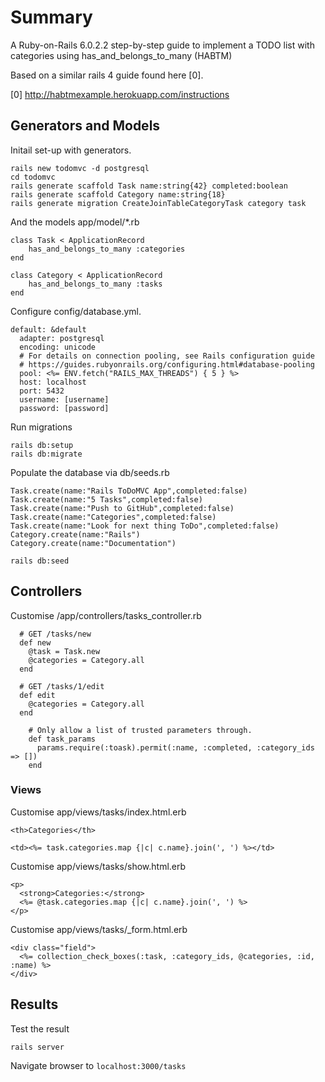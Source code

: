 # Summary

A Ruby-on-Rails 6.0.2.2 step-by-step guide to implement a TODO list with categories using has_and_belongs_to_many (HABTM)

Based on a similar rails 4 guide found here [0].

[0] http://habtmexample.herokuapp.com/instructions

## Generators and Models

Initail set-up with generators.

```
rails new todomvc -d postgresql
cd todomvc
rails generate scaffold Task name:string{42} completed:boolean
rails generate scaffold Category name:string{18}
rails generate migration CreateJoinTableCategoryTask category task
```

And the models app/model/*.rb

```
class Task < ApplicationRecord
    has_and_belongs_to_many :categories
end
```

```
class Category < ApplicationRecord
    has_and_belongs_to_many :tasks
end
```

Configure config/database.yml. 

```
default: &default
  adapter: postgresql
  encoding: unicode
  # For details on connection pooling, see Rails configuration guide
  # https://guides.rubyonrails.org/configuring.html#database-pooling
  pool: <%= ENV.fetch("RAILS_MAX_THREADS") { 5 } %>
  host: localhost
  port: 5432
  username: [username]
  password: [password]
```

Run migrations

```
rails db:setup
rails db:migrate
```

Populate the database via db/seeds.rb

```
Task.create(name:"Rails ToDoMVC App",completed:false)
Task.create(name:"5 Tasks",completed:false)
Task.create(name:"Push to GitHub",completed:false)
Task.create(name:"Categories",completed:false)
Task.create(name:"Look for next thing ToDo",completed:false)
Category.create(name:"Rails")
Category.create(name:"Documentation")
```

```
rails db:seed
```

## Controllers

Customise /app/controllers/tasks_controller.rb

```
  # GET /tasks/new
  def new
    @task = Task.new
    @categories = Category.all
  end

  # GET /tasks/1/edit
  def edit
    @categories = Category.all
  end
```

```
    # Only allow a list of trusted parameters through.
    def task_params
      params.require(:toask).permit(:name, :completed, :category_ids => [])
    end
```

### Views 

Customise app/views/tasks/index.html.erb

```
<th>Categories</th>
```
```
<td><%= task.categories.map {|c| c.name}.join(', ') %></td>
```

Customise app/views/tasks/show.html.erb

```
<p>
  <strong>Categories:</strong>
  <%= @task.categories.map {|c| c.name}.join(', ') %>
</p>
```

Customise app/views/tasks/_form.html.erb

```
<div class="field">
  <%= collection_check_boxes(:task, :category_ids, @categories, :id, :name) %>
</div>
```

## Results

Test the result

```
rails server
```

Navigate browser to `localhost:3000/tasks`